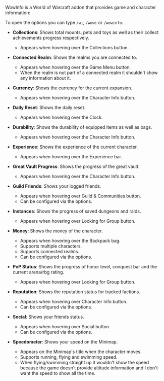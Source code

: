 WowInfo is a World of Warcraft addon that provides game and character information:

To open the options you can type `/wi`, `/wowi` or `/wowinfo`.

* **Collections**: Shows total mounts, pets and toys as well as their collect achievements progress respectively.
    * Appears when hovering over the Collections button.

* **Connected Realm**: Shows the realms you are connected to.
    * Appears when hovering over the Game Menu button.
    * When the realm is not part of a connected realm it shouldn't show any information about it.

* **Currency**: Shows the currency for the current expansion.
    * Appears when hovering over the Character Info button.

* **Daily Reset**: Shows the daily reset.
    * Appears when hovering over the Clock.

* **Durability**: Shows the durability of equipped items as well as bags.
    * Appears when hovering over the Character Info button.

* **Experience**: Shows the experience of the current character.
    * Appears when hovering over the Experience bar.

* **Great Vault Progress**: Shows the progress of the great vault.
    * Appears when hovering over the Character Info button.

* **Guild Friends**: Shows your logged friends.
    * Appears when hovering over Guild & Communities button.
    * Can be configured via the options.

* **Instances**: Shows the progress of saved dungeons and raids.
    * Appears when hovering over Looking for Group button.

* **Money**: Shows the money of the character.
    * Appears when hovering over the Backpack bag.
    * Supports multiple characters.
    * Supports connected realms.
    * Can be configured via the options.

* **PvP Status**: Shows the progress of honor level, conquest bar and the current arena/rbg rating.
    * Appears when hovering over Looking for Group button.

* **Reputation**: Shows the reputation status for tracked factions.
    * Appears when hovering over Character Info button.
    * Can be configured via the options.

* **Social**: Shows your friends status.
    * Appears when hovering over Social button.
    * Can be configured via the options.

* **Speedometer**: Shows your speed on the Minimap.
    * Appears on the Minimap's title when the character moves.
    * Supports running, flying and swimming speed.
    * When flying/swimming straight up it wouldn't show the speed because the game doesn't provide altitude information and I don't want the speed to show all the time.